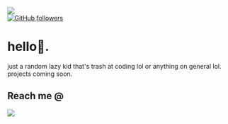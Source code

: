 ![](https://komarev.com/ghpvc/?username=icantcodelolz&color=blueviolet)           
[![GitHub followers](https://img.shields.io/github/followers/icantskid.svg?style=social&label=Follow&maxAge=2592000)](https://github.com/icantskid?tab=followers)
# hello👋.
just a random lazy kid that's trash at coding lol or anything on general lol.
projects coming soon.

## Reach me @
<img
src=https://discord.c99.nl/widget/theme-1/850946809827950603.png>
